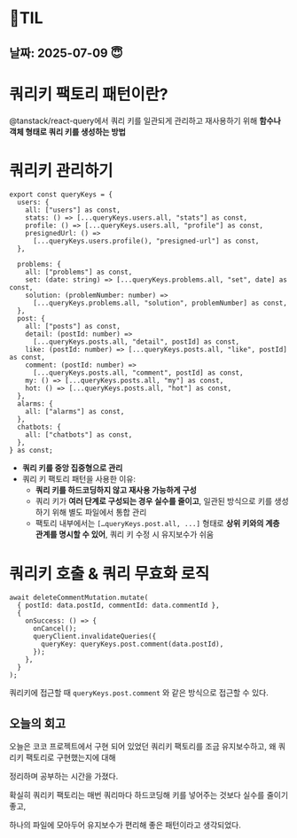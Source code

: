 # 🧾TIL

## 날짜: 2025-07-09 😇

# 쿼리키 팩토리 패턴이란?

@tanstack/react-query에서 쿼리 키를 일관되게 관리하고 재사용하기 위해 **함수나 객체 형태로 쿼리 키를 생성하는 방법**

# 쿼리키 관리하기

```tsx
export const queryKeys = {
  users: {
    all: ["users"] as const,
    stats: () => [...queryKeys.users.all, "stats"] as const,
    profile: () => [...queryKeys.users.all, "profile"] as const,
    presignedUrl: () =>
      [...queryKeys.users.profile(), "presigned-url"] as const,
  },

  problems: {
    all: ["problems"] as const,
    set: (date: string) => [...queryKeys.problems.all, "set", date] as const,
    solution: (problemNumber: number) =>
      [...queryKeys.problems.all, "solution", problemNumber] as const,
  },
  post: {
    all: ["posts"] as const,
    detail: (postId: number) =>
      [...queryKeys.posts.all, "detail", postId] as const,
    like: (postId: number) => [...queryKeys.posts.all, "like", postId] as const,
    comment: (postId: number) =>
      [...queryKeys.posts.all, "comment", postId] as const,
    my: () => [...queryKeys.posts.all, "my"] as const,
    hot: () => [...queryKeys.posts.all, "hot"] as const,
  },
  alarms: {
    all: ["alarms"] as const,
  },
  chatbots: {
    all: ["chatbots"] as const,
  },
} as const;
```

- **쿼리 키를 중앙 집중형으로 관리**
- 쿼리 키 팩토리 패턴을 사용한 이유:
  - **쿼리 키를 하드코딩하지 않고 재사용 가능하게 구성**
  - 쿼리 키가 **여러 단계로 구성되는 경우 실수를 줄이고**, 일관된 방식으로 키를 생성하기 위해 별도 파일에서 통합 관리
  - 팩토리 내부에서는 `[…queryKeys.post.all, ...]` 형태로 **상위 키와의 계층 관계를 명시할 수 있어**, 쿼리 키 수정 시 유지보수가 쉬움

# 쿼리키 호출 & 쿼리 무효화 로직

```tsx
await deleteCommentMutation.mutate(
  { postId: data.postId, commentId: data.commentId },
  {
    onSuccess: () => {
      onCancel();
      queryClient.invalidateQueries({
        queryKey: queryKeys.post.comment(data.postId),
      });
    },
  }
);
```

쿼리키에 접근할 때 `queryKeys.post.comment` 와 같은 방식으로 접근할 수 있다.

## 오늘의 회고

오늘은 코코 프로젝트에서 구현 되어 있었던 쿼리키 팩토리를 조금 유지보수하고, 왜 쿼리키 팩토리로 구현했는지에 대해

정리하며 공부하는 시간을 가졌다.

확실히 쿼리키 팩토리는 매번 쿼리마다 하드코딩해 키를 넣어주는 것보다 실수를 줄이기 좋고,

하나의 파일에 모아두어 유지보수가 편리해 좋은 패턴이라고 생각되었다.
